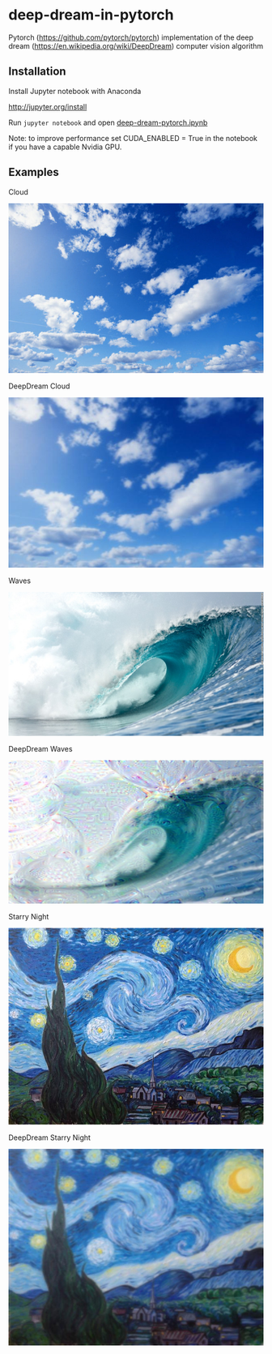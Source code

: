 # deep-dream-in-pytorch
Pytorch (https://github.com/pytorch/pytorch) implementation of the deep dream (https://en.wikipedia.org/wiki/DeepDream) computer vision algorithm

## Installation

Install Jupyter notebook with Anaconda

http://jupyter.org/install

Run `jupyter notebook` and open [deep-dream-pytorch.ipynb](deep-dream-pytorch.ipynb)

Note: to improve performance set CUDA_ENABLED = True in the notebook if you have a capable Nvidia GPU.

## Examples

Cloud

![img](source_images/cloud.jpg)

DeepDream Cloud

![dd](dreamed_images/deepdreamed-cloud.jpg)

Waves

![img](source_images/wave.jpg)

DeepDream Waves

![dd](dreamed_images/deepdreamed-wave.jpg)

Starry Night

![img](source_images/starry_night.jpg)

DeepDream Starry Night

![dd](dreamed_images/deepdreamed-starry_night.jpg)
